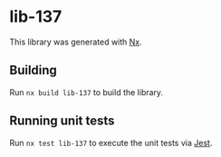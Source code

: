 # lib-137

This library was generated with [Nx](https://nx.dev).

## Building

Run `nx build lib-137` to build the library.

## Running unit tests

Run `nx test lib-137` to execute the unit tests via [Jest](https://jestjs.io).
